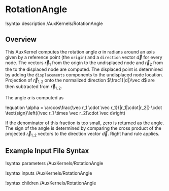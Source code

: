 # RotationAngle

!syntax description /AuxKernels/RotationAngle

## Overview

This AuxKernel computes the rotation angle $\alpha$ in radians around an axis
given by a reference point (the `origin`) and a `direction` vector $\vec d$ for
every node. The vectors $\vec r_1$ from the origin to the undisplaced node and
$\vec r_2$ from the to the displaced node are computed. The displaced point is
determined by adding the `displacements` components to the undisplaced node
location. Projection of $\vec r_{1,2}$ onto the normalized direction
$\frac1{|d|}\vec d$ are then subtracted from $\vec r_{1,2}$.

The angle $\alpha$ is computed as

!equation
\alpha = \arccos\frac{\vec r_1 \cdot \vec r_1}{|r_1|\cdot|r_2|} \cdot \text{sign}\left((\vec r_1 \times \vec r_2)\cdot \vec d\right)

If the denominator of this fraction is too small, zero is returned as the angle.
The sign of the angle is determined by comparing the cross product of the
projected $\vec r_{1,2}$ vectors to the direction vector $\vec d$. Right hand
rule applies.

## Example Input File Syntax

!syntax parameters /AuxKernels/RotationAngle

!syntax inputs /AuxKernels/RotationAngle

!syntax children /AuxKernels/RotationAngle

